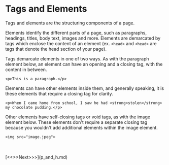 # Tags and Elements

Tags and elements are the structuring components of a page. 

Elements identify the different parts of a page, such as paragraphs, headings, titles, body text, images and more. Elements are demarcated by tags which enclose the content of an element (ex. `<head>` and `<head>` are tags that denote the head section of your page).

Tags demarcate elements in one of two ways. As with the paragraph element below, an element can have an opening and a closing tag, with the content in between. 

	<p>This is a paragraph.</p>

Elements can have other elements inside them, and generally speaking, it is these elements that require a closing tag for clarity.

	<p>When I came home from school, I saw he had <strong>stolen</strong> my chocolate pudding.</p>

Other elements have self-closing tags or void tags, as with the image element below. These elements don't require a separate closing tag because you wouldn't add additional elements within the image element.
	
	<img src="image.jpeg">

<br/>
<br/>
[<<<Previous<<<](basic.md) | [>>>Next>>>](p_and_h.md)
	
	

	


